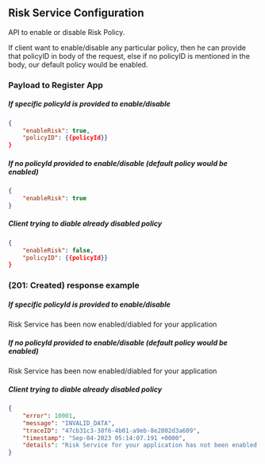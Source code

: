 ## Risk Service Configuration
API to enable or disable Risk Policy.

If client want to enable/disable any particular policy, then he can provide that policyID in body of the request, else if no policyID is mentioned in the body, our default policy would be enabled.

<!--
type: tab
titles: Request, Response
-->

### Payload to Register App

##### If specific policyId is provided to enable/disable

```json
{
    "enableRisk": true,
    "policyID": {{policyId}}
}
```

##### If no policyId provided to enable/disable (default policy would be enabled)

```json
{
    "enableRisk": true
}
```

##### Client trying to diable already disabled policy

```json
{
    "enableRisk": false,
    "policyID": {{policyId}}
}
```
<!--
type: tab
-->

###  (201: Created) response example

##### If specific policyId is provided to enable/disable

Risk Service has been now enabled/diabled for your application

##### If no policyId provided to enable/disable (default policy would be enabled)

Risk Service has been now enabled/diabled for your application

##### Client trying to diable already disabled policy

```json
{
    "error": 10001,
    "message": "INVALID_DATA",
    "traceID": "47cb31c3-38f6-4b01-a9eb-8e2802d3a609",
    "timestamp": "Sep-04-2023 05:14:07.191 +0000",
    "details": "Risk Service for your application has not been enabled yet"
}
```
<!-- type: tab-end -->